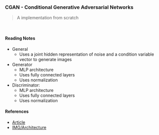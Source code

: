 ### CGAN - Conditional Generative Adversarial Networks
> A implementation from scratch

&nbsp;

#### Reading Notes
- General
  - Uses a joint hidden representation of noise and a condition variable vector to generate images
- Generator
  - MLP architecture
  - Uses fully connected layers
  - Uses normalization
- Discriminator:
  - MLP architecture
  - Uses fully connected layers
  - Uses normalization

#### References
- [Article](https://arxiv.org/pdf/1411.1784.pdf)
- [IMG/Architecture](https://debuggercafe.com/wp-content/uploads/2020/07/dcgan_overall.png)
